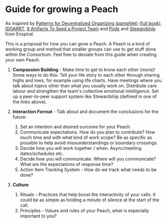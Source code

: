 Guide for growing a Peach
====

As inspired by [Patterns for Decentralized Organizing (pamphlet)](https://docs.wixstatic.com/ugd/8246de_248a47ddbd3c4d209667ff5508ee300b.pdf) ([full book](https://leanpub.com/patterns-for-decentralised-organising/)), [IDOARRT](https://toolbox.hyperisland.com/idoarrt-meeting-design), [9 Artifacts To Seed a Project Team](http://kfjournal.org/wp/index.php/2015/10/19/9-artifacts-to-seed-a-project-team/) and [Pods](https://handbook.enspiral.com/guides/pods.html) and [Stewardship](https://loomio.coop/stewarding.html) from Enspiral.

This is a proposal for how you can grow a Peach. A Peach is a kind of working group and method that smaller groups can use to get stuff done within the Consortium. Feel free to deviate from this guide when creating your own Peach.

 1. **Compassion Building** - Make time to get to know each other (more)! Some ways to do this: Tell your life story to each other through sharing highs and lows, for example using life charts. Have meetings where you talk about topics other than what you usually work on. Distribute care labour and strengthen the team's collective emotional intelligence. Set up a peer-to-peer support system like Stewardship (defined in one of the links above).

 2. **Interaction Format** - Talk about and document the conclusions for the future:
	1. Set an intention and desired ourcome for your Peach.
	2. Communicate expectations. How do you plan to contribute? How much time and with what kind of work scope? Be as specific as possible to help avoid missunderstandings or boundary crossings. 
	3. Decide how you will work together / when. Async/meeting dates/schedules etc.
	4. Decide how you will communicate. Where will you communicate? What are the expectations of response time?
	5. Action Item Tracking System - How do we track what needs to be done?

3. **Culture**
	1. Rituals - Practices that help boost the interactivity of your calls. It could be as simple as holding a minute of silence at the start of the call.
	2. Principles - Values and rules of your Peach, what is especially important to you?
